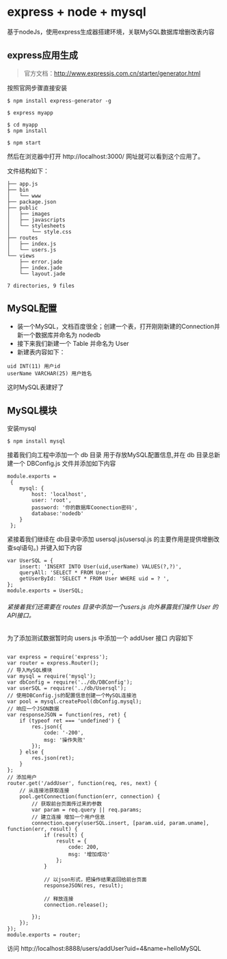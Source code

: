 # express + node + mysql

基于nodeJs，使用express生成器搭建环境，关联MySQL数据库增删改表内容

## express应用生成

> 官方文档：http://www.expressjs.com.cn/starter/generator.html

按照官网步骤直接安装

```
$ npm install express-generator -g

$ express myapp

$ cd myapp 
$ npm install

$ npm start
```

然后在浏览器中打开 http://localhost:3000/ 网址就可以看到这个应用了。

文件结构如下：

```
├── app.js
├── bin
│   └── www
├── package.json
├── public
│   ├── images
│   ├── javascripts
│   └── stylesheets
│       └── style.css
├── routes
│   ├── index.js
│   └── users.js
└── views
    ├── error.jade
    ├── index.jade
    └── layout.jade

7 directories, 9 files
```

## MySQL配置

- 装一个MySQL，文档百度很全；创建一个表，打开刚刚新建的Connection并新一个数据库并命名为 nodedb
- 接下来我们新建一个 Table 并命名为 User
- 新建表内容如下：
```
uid INT(11) 用户id
userName VARCHAR(25) 用户姓名
```
这时MySQL表建好了

## MySQL模块

安装mysql

 ```
 $ npm install mysql
 ```
接着我们向工程中添加一个 db 目录 用于存放MySQL配置信息,并在 db 目录总新建一个 DBConfig.js 文件并添加如下内容

```
module.exports =
 {  
    mysql: {   
        host: 'localhost',     
        user: 'root',   
        password: '你的数据库Coonection密码',  
        database:'nodedb'
    }
 };
```
紧接着我们继续在 db目录中添加 usersql.js(usersql.js 的主要作用是提供增删改查sql语句。) 并键入如下内容

```
var UserSQL = {
    insert: 'INSERT INTO User(uid,userName) VALUES(?,?)',
    queryAll: 'SELECT * FROM User',
    getUserById: 'SELECT * FROM User WHERE uid = ? ',
};
module.exports = UserSQL;
```
###### 紧接着我们还需要在 routes 目录中添加一个users.js 向外暴露我们操作 User 的API接口。
为了添加测试数据暂时向 users.js 中添加一个 addUser 接口 内容如下

```

var express = require('express');
var router = express.Router();
// 导入MySQL模块
var mysql = require('mysql');
var dbConfig = require('../db/DBConfig');
var userSQL = require('../db/Usersql');
// 使用DBConfig.js的配置信息创建一个MySQL连接池
var pool = mysql.createPool(dbConfig.mysql);
// 响应一个JSON数据
var responseJSON = function(res, ret) {
    if (typeof ret === 'undefined') {
        res.json({
            code: '-200',
            msg: '操作失败'
        });
    } else {
        res.json(ret);
    }
};
// 添加用户
router.get('/addUser', function(req, res, next) {
    // 从连接池获取连接 
    pool.getConnection(function(err, connection) {
        // 获取前台页面传过来的参数  
        var param = req.query || req.params;
        // 建立连接 增加一个用户信息 
        connection.query(userSQL.insert, [param.uid, param.uname], function(err, result) {
            if (result) {
                result = {
                    code: 200,
                    msg: '增加成功'
                };
            }

            // 以json形式，把操作结果返回给前台页面     
            responseJSON(res, result);

            // 释放连接  
            connection.release();

        });
    });
});
module.exports = router;
```

访问 http://localhost:8888/users/addUser?uid=4&name=helloMySQL









